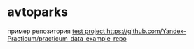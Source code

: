 # avtoparks
пример репозитория
[test project 
](https://github.com/Yandex-Practicum/practicum_data_example_repo)https://github.com/Yandex-Practicum/practicum_data_example_repo
